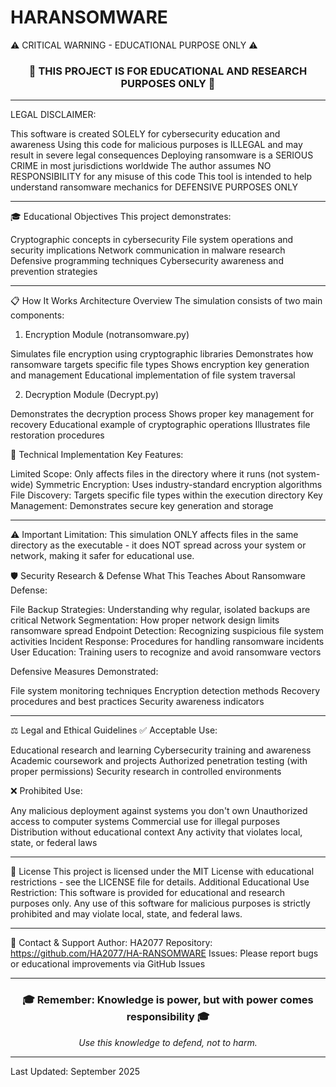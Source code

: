 # HARANSOMWARE
⚠️ CRITICAL WARNING - EDUCATIONAL PURPOSE ONLY ⚠️
<div align="center">
<h3>🚨 THIS PROJECT IS FOR EDUCATIONAL AND RESEARCH PURPOSES ONLY 🚨</h3>
</div>

---

LEGAL DISCLAIMER:

This software is created SOLELY for cybersecurity education and awareness
Using this code for malicious purposes is ILLEGAL and may result in severe legal consequences
Deploying ransomware is a SERIOUS CRIME in most jurisdictions worldwide
The author assumes NO RESPONSIBILITY for any misuse of this code
This tool is intended to help understand ransomware mechanics for DEFENSIVE PURPOSES ONLY


---

🎓 Educational Objectives
This project demonstrates:

Cryptographic concepts in cybersecurity
File system operations and security implications
Network communication in malware research
Defensive programming techniques
Cybersecurity awareness and prevention strategies

---

📋 How It Works
Architecture Overview
The simulation consists of two main components:
1. Encryption Module (notransomware.py)

Simulates file encryption using cryptographic libraries
Demonstrates how ransomware targets specific file types
Shows encryption key generation and management
Educational implementation of file system traversal

2. Decryption Module (Decrypt.py)

Demonstrates the decryption process
Shows proper key management for recovery
Educational example of cryptographic operations
Illustrates file restoration procedures

🔧 Technical Implementation
Key Features:

Limited Scope: Only affects files in the directory where it runs (not system-wide)
Symmetric Encryption: Uses industry-standard encryption algorithms
File Discovery: Targets specific file types within the execution directory
Key Management: Demonstrates secure key generation and storage

---

⚠️ Important Limitation:
This simulation ONLY affects files in the same directory as the executable - it does NOT spread across your system or network, making it safer for educational use.

🛡️ Security Research & Defense
What This Teaches About Ransomware Defense:

File Backup Strategies: Understanding why regular, isolated backups are critical
Network Segmentation: How proper network design limits ransomware spread
Endpoint Detection: Recognizing suspicious file system activities
Incident Response: Procedures for handling ransomware incidents
User Education: Training users to recognize and avoid ransomware vectors

Defensive Measures Demonstrated:

File system monitoring techniques
Encryption detection methods
Recovery procedures and best practices
Security awareness indicators

---

⚖️ Legal and Ethical Guidelines
✅ Acceptable Use:

Educational research and learning
Cybersecurity training and awareness
Academic coursework and projects
Authorized penetration testing (with proper permissions)
Security research in controlled environments

❌ Prohibited Use:

Any malicious deployment against systems you don't own
Unauthorized access to computer systems
Commercial use for illegal purposes
Distribution without educational context
Any activity that violates local, state, or federal laws


---

📄 License
This project is licensed under the MIT License with educational restrictions - see the LICENSE file for details.
Additional Educational Use Restriction: This software is provided for educational and research purposes only. Any use of this software for malicious purposes is strictly prohibited and may violate local, state, and federal laws.

---

🔗 Contact & Support
Author: HA2077
Repository: https://github.com/HA2077/HA-RANSOMWARE
Issues: Please report bugs or educational improvements via GitHub Issues

---

<div align="center">
<h3>🎓 Remember: Knowledge is power, but with power comes responsibility 🎓</h3>
<p><em>Use this knowledge to defend, not to harm.</em></p>
</div>

---

Last Updated: September 2025